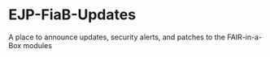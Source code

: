 # EJP-FiaB-Updates
A place to announce updates, security alerts, and patches to the FAIR-in-a-Box modules
